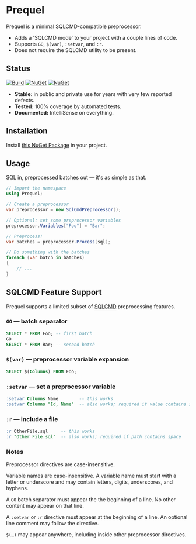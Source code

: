 # Prequel

Prequel is a minimal SQLCMD-compatible preprocessor.

- Adds a 'SQLCMD mode' to your project with a couple lines of code.
- Supports `GO`, `$(var)`, `:setvar`, and `:r`.
- Does not require the SQLCMD utility to be present.

## Status

[![Build](https://github.com/sharpjs/Prequel/workflows/Build/badge.svg)](https://github.com/sharpjs/Prequel/actions)
[![NuGet](https://img.shields.io/nuget/v/Prequel.svg)](https://www.nuget.org/packages/Prequel)
[![NuGet](https://img.shields.io/nuget/dt/Prequel.svg)](https://www.nuget.org/packages/Prequel)

- **Stable:**     in public and private use for years with very few reported defects.
- **Tested:**     100% coverage by automated tests.
- **Documented:** IntelliSense on everything.

## Installation

Install [this NuGet Package](https://www.nuget.org/packages/Prequel) in your project.

## Usage

SQL in, preprocessed batches out — it's as simple as that.

```csharp
// Import the namespace
using Prequel;

// Create a preprocessor
var preprocessor = new SqlCmdPreprocessor();

// Optional: set some preprocessor variables
preprocessor.Variables["Foo"] = "Bar";

// Preprocess!
var batches = preprocessor.Process(sql);

// Do something with the batches
foreach (var batch in batches)
{
    // ...
}
```

## SQLCMD Feature Support

Prequel supports a limited subset of
[SQLCMD](https://docs.microsoft.com/en-us/sql/tools/sqlcmd-utility)
preprocessing features.

### `GO` — batch separator

```sql
SELECT * FROM Foo; -- first batch
GO
SELECT * FROM Bar; -- second batch
```

### `$(var)` — preprocessor variable expansion

```sql
SELECT $(Columns) FROM Foo;
```

### `:setvar` — set a preprocessor variable

```sql
:setvar Columns Name        -- this works
:setvar Columns "Id, Name"  -- also works; required if value contains space
```

### `:r` — include a file

```sql
:r OtherFile.sql     -- this works
:r "Other File.sql"  -- also works; required if path contains space
```

### Notes

Preprocessor directives are case-insensitive.

Variable names are case-insensitive.  A variable name must start with a letter
or underscore and may contain letters, digits, underscores, and hyphens.

A `GO` batch separator must appear the the beginning of a line.
No other content may appear on that line.

A `:setvar` or `:r` directive must appear at the beginning of a line.
An optional line comment may follow the directive.

`$(…)` may appear anywhere, including inside other preprocessor directives.

<!--
  Copyright Subatomix Research Inc.
  SPDX-License-Identifier: MIT
-->
